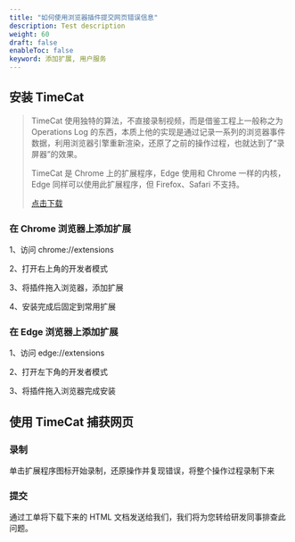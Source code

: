 ```yaml
---
title: "如何使用浏览器插件提交网页错误信息"
description: Test description
weight: 60
draft: false
enableToc: false
keyword: 添加扩展, 用户服务
---
```


## 安装 TimeCat 

> TimeCat 使用独特的算法，不直接录制视频，而是借鉴工程上一般称之为 Operations Log 的东西，本质上他的实现是通过记录一系列的浏览器事件数据，利用浏览器引擎重新渲染，还原了之前的操作过程，也就达到了“录屏器”的效果。
>
> TimeCat 是 Chrome 上的扩展程序，Edge 使用和 Chrome 一样的内核，Edge 同样可以使用此扩展程序，但 Firefox、Safari 不支持。
>
> [点击下载](https://lllidan-bucket0.pek3b.qingstor.com/timecat-chrome.crx)

### 在 Chrome 浏览器上添加扩展

1、访问 chrome://extensions

2、打开右上角的开发者模式

3、将插件拖入浏览器，添加扩展

4、安装完成后固定到常用扩展


### 在 Edge 浏览器上添加扩展

1、访问 edge://extensions

2、打开左下角的开发者模式

3、将插件拖入浏览器完成安装


## 使用 TimeCat 捕获网页

### 录制

单击扩展程序图标开始录制，还原操作并复现错误，将整个操作过程录制下来


### 提交

通过工单将下载下来的 HTML 文档发送给我们，我们将为您转给研发同事排查此问题。

